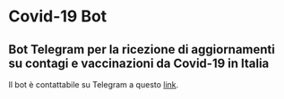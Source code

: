 # Covid-19 Bot
## Bot Telegram per la ricezione di aggiornamenti su contagi e vaccinazioni da Covid-19 in Italia

Il bot è contattabile su Telegram a questo [link](https://t.me/cavfiumella_covid19_bot).
